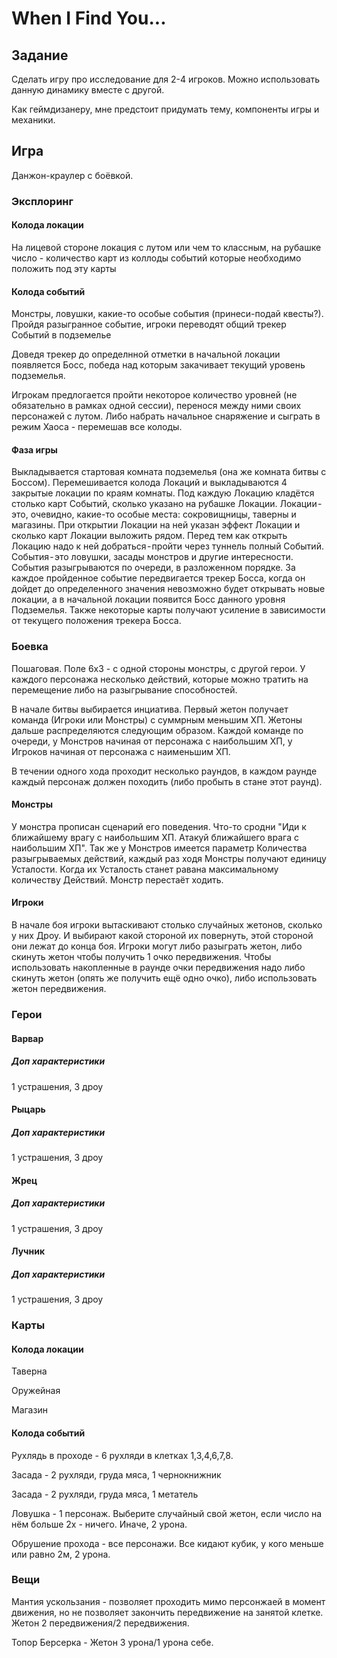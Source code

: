# When I Find You...

## Задание

Сделать игру про исследование для 2-4 игроков. Можно использовать данную динамику вместе с другой.

Как геймдизанеру, мне предстоит придумать тему, компоненты игры и механики.

## Игра

Данжон-краулер с боёвкой.

### Эксплоринг

#### Колода локации

На лицевой стороне локация с лутом или чем то классным, на рубашке число - количество карт из коллоды событий которые необходимо положить под эту карты

#### Колода событий

Монстры, ловушки, какие-то особые события (принеси-подай квесты?). Пройдя разыгранное событие, игроки переводят общий трекер Событий в подземелье

Доведя трекер до определнной отметки в начальной локации появляется Босс, победа над которым закачивает текущий уровень подземелья.

Игрокам предлогается пройти некоторое количество уровней (не обязательно в рамках одной сессии), перенося между ними своих персонажей с лутом. Либо набрать начальное снаряжение и сыграть в режим Хаоса - перемешав все колоды.

#### Фаза игры

Выкладывается стартовая комната подземелья (она же комната битвы с Боссом). Перемешивается колода Локаций и выкладываются 4 закрытые локации по краям комнаты. Под каждую Локацию кладётся столько карт Событий, сколько указано на рубашке Локации. Локации - это, очевидно, какие-то особые места: сокровищницы, таверны и магазины. При открытии Локации на ней указан эффект Локации и сколько карт Локации выложить рядом. Перед тем как открыть Локацию надо к ней добраться - пройти через туннель полный Событий. События - это ловушки, засады монстров и другие интересности. События разыгрываются по очереди, в разложенном порядке. За каждое пройденное событие передвигается трекер Босса, когда он дойдет до определенного значения невозможно будет открывать новые локации, а в начальной локации появится Босс данного уровня Подземелья. Также некоторые карты получают усиление в зависимости от текущего положения трекера Босса.

### Боевка

Пошаговая. Поле 6х3 - с одной стороны монстры, с другой герои. У каждого персонажа несколько действий, которые можно тратить на перемещение либо на разыгрывание способностей.

В начале битвы выбирается инциатива. Первый жетон получает команда (Игроки или Монстры) с суммрным меньшим ХП. Жетоны дальше распределяются следующим образом. Каждой команде по очереди, у Монстров начиная от персонажа с наибольшим ХП, у Игроков начиная от  персонажа с наименьшим ХП.

В течении одного хода проходит несколько раундов, в каждом раунде каждый персонаж должен походить (либо пробыть в стане этот раунд).

#### Монстры

У монстра прописан сценарий его поведения. Что-то сродни "Иди к ближайшему врагу с наибольшим ХП. Атакуй ближайшего врага с наибольшим ХП". Так же у Монстров имеется параметр Количества разыгрываемых действий, каждый раз ходя Монстры получают единицу Усталости. Когда их Усталость станет равана максимальному количеству Действий. Монстр перестаёт ходить.

#### Игроки

В начале боя игроки вытаскивают столько случайных жетонов, сколько у них Дроу. И выбирают какой стороной их повернуть, этой стороной они лежат до конца боя. Игроки могут либо разыграть жетон, либо скинуть жетон чтобы получить 1 очко передвижения. Чтобы использовать накопленные в раунде очки передвижения надо либо скинуть жетон (опять же получить ещё одно очко), либо использовать жетон передвижения.

### Герои

#### Варвар

##### Доп характеристики

1 устрашения, 3 дроу

#### Рыцарь

##### Доп характеристики

1 устрашения, 3 дроу

#### Жрец

##### Доп характеристики

1 устрашения, 3 дроу

#### Лучник

##### Доп характеристики

1 устрашения, 3 дроу

### Карты

#### Колода локации

Таверна

Оружейная

Магазин

#### Колода событий

Рухлядь в проходе - 6 рухляди в клетках 1,3,4,6,7,8.

Засада - 2 рухляди, груда мяса, 1 чернокнижник

Засада - 2 рухляди, груда мяса, 1 метатель

Ловушка - 1 персонаж. Выберите случайный свой жетон, если число на нём больше 2х - ничего. Иначе, 2 урона.

Обрушение прохода - все персонажи. Все кидают кубик, у кого меньше или равно 2м, 2 урона.

### Вещи

Мантия ускользания - позволяет проходить мимо персонжаей в момент движения, но не позволяет закончить передвижение на занятой клетке. Жетон 2 передвижения/2 передвижения.

Топор Берсерка - Жетон 3 урона/1 урона себе.
